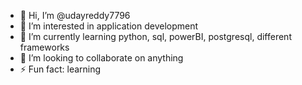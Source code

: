 - 👋 Hi, I’m @udayreddy7796
- 👀 I’m interested in application development
- 🌱 I’m currently learning python, sql, powerBI, postgresql, different frameworks
- 💞️ I’m looking to collaborate on anything
- ⚡ Fun fact: learning

<!---
udayreddy7796/udayreddy7796 is a ✨ special ✨ repository because its `README.md` (this file) appears on your GitHub profile.
You can click the Preview link to take a look at your changes.
--->
